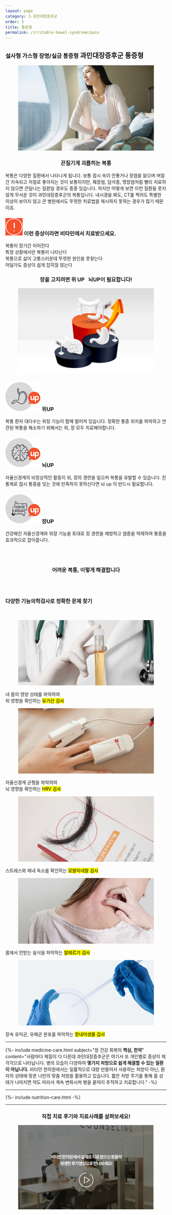 ```yaml
---
layout: page
category: 3-과민대장증후군
order: 3
title: 통증형
permalink: /irritable-bowel-syndrome/pain
---
```


<h2 class="content-heading">
  <small>설사형 가스형 장명/실금 통증형</small>
  <strong>과민대장증후군</strong> 통증형
</h2>

<figure>
  <img src="/assets/20190626090144.jpg" alt="">
</figure>

<h3 style="text-align:center">끈질기게 괴롭히는 복통</h3>
<p>복통은 다양한 질환에서 나타나게 됩니다. 보통 잠시 속이 안좋거나 장염을 앓으며 며칠간 지속되고 저절로 좋아지는 것이 보통이지만, 췌장염, 담석증, 맹장염처럼 빨리 치료하지 않으면 큰일나는 질환일 경우도 종종 있습니다. 하지만 어떻게 보면 이런 질환들 못지 않게 무서운 것이 과민대장증후군의 복통입니다. 내시경을 봐도, CT를 찍어도 특별한 이상이 보이지 않고 큰 병원에서도 뚜렷한 치료법을 제시하지 못하는 경우가 많기 때문이죠.</p>

<div class="content-caution">
  <h3>
    <img src="/assets/icon-warning.svg" alt="">
    이런 증상이라면 비타민에서 치료받으세요.
  </h3>
  <p>
    복통이 장기간 이어진다<br>
    특정 상황에서만 복통이 나타난다<br>
    복통으로 삶이 고통스러운데 뚜렷한 원인을 못찾는다<br>
    어딜가도 증상이 쉽게 잡히질 않는다
  </p>
</div>

<h3 style="text-align:center">장을 고치려면 <strong>위 UP &nbsp; 뇌UP</strong>이 필요합니다!</h3>
<figure>
  <img src="/assets/img-podium-bowels.jpg" alt="">
</figure>
<div class="content-iconcard">
  <h3>
    <img src="/assets/icon-up-stomach.svg" alt="">
    위UP
  </h3>
  <p>복통 환자 대다수는 위장 기능이 함께 떨어져 있습니다. 정확한 통증 위치를 파악하고 연관된 복통을 해소하기 위해서는 위, 장 모두 치료해야합니다.</p>
</div>
<div class="content-iconcard">
  <h3>
    <img src="/assets/icon-up-brain.svg" alt="">
    뇌UP
  </h3>
  <p>자율신경계의 비정상적인 활동이 위, 장의 경련을 일으켜 복통을 유발할 수 있습니다. 진통제로 잠시 통증을 잊는 것에 만족하지 못하신다면 뇌 up 이 반드시 필요합니다.</p>
</div>
<div class="content-iconcard">
  <h3>
    <img src="/assets/icon-up-bowels.svg" alt="">
    장UP
  </h3>
  <p>건강해진 자율신경계와 위장 기능을 토대로 장 경련을 예방하고 염증을 억제하여 통증을 효과적으로 잡아줍니다.</p>
</div>

<br><br>
<h3 style="text-align:center">어려운 복통, 이렇게 해결합니다</h3><br><br>
<h3><strong>다양한 기능의학검사</strong>로 정확한 문제 찾기</h3><br>
<div class="content-casecard">
  <figure><img src="/assets/20190617103735.jpg" alt=""></figure>
  <p>내 몸의 영양 상태를 파악하여<br>위 영향을 확인하는 <mark>유기산 검사</mark></p>
</div>
<div class="content-casecard">
  <figure><img src="/assets/20190617105915.jpg" alt=""></figure>
  <p>자율신경계 균형을 파악하여<br>뇌 영향을 확인하는 <mark>HRV 검사</mark></p>
</div>
<div class="content-casecard">
  <figure><img src="/assets/20190625085033.jpg" alt=""></figure>
  <p>스트레스와 체내 독소를 확인하는 <mark>모발미네랄 검사</mark></p>
</div>
<div class="content-casecard">
  <figure><img src="/assets/20190617105946.jpg" alt=""></figure>
  <p>몸에서 안받는 음식을 파악하는 <mark>알레르기 검사</mark></p>
</div>
<div class="content-casecard">
  <figure><img src="/assets/20190617105953.jpg" alt=""></figure>
  <p>장속 유익균, 유해균 분포를 파악하는 <mark>장내미생물 검사</mark></p>
</div><hr>
{%- include medicine-care.html subject="장 건강 회복의 <strong>핵심, 한약</strong>" content="사람마다 체질이 다 다른데 과민대장증후군은 여기서 또 개인별로 증상이 제각각으로 나타납니다. 병의 모습이 다양하여 <strong>몇가지 처방으로 쉽게 해결할 수 있는 질환이 아닙니다.</strong> 비타민 한의원에서는 일률적으로 대량 만들어서 사용하는 처방이 아닌, 환자의 상태에 맞춘 나만의 맞춤 처방을 활용하고 있습니다. 짧은 처방 주기를 통해 몸 상태가 나아지면 약도 따라서 계속 변화시켜 병을 끝까지 추적하고 치료합니다." -%}

<hr>

{%- include nutrition-care.html -%}

<hr>

<h3 style="text-align:center">직접 <strong>치료 후기와 치료사례</strong>를 살펴보세요!</h3>
<figure>
  <a href="/about/review">
    <img src="/assets/img-goreview.jpg" alt="치료 후기와 사례 보기">
  </a>
</figure>
